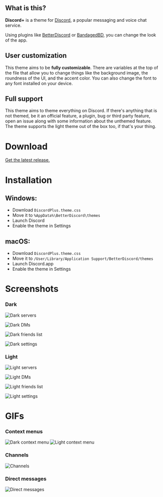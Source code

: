 ## What is this?

**Discord+** is a theme for [Discord](https://discordapp.com), a popular messaging and voice chat service.

Using plugins like [BetterDiscord](https://betterdiscord.net/home/) or [BandagedBD](https://github.com/rauenzi/BetterDiscordApp), you can change the look of the app.

## User customization
This theme aims to be **fully customizable**.
There are variables at the top of the file that allow you to change things like the background image, the roundness of the UI, and the accent color. You can also change the font to any font installed on your device.

## Full support
This theme aims to theme everything on Discord.
If there's anything that is not themed, be it an official feature, a plugin, bug or third party feature, open an issue along with some information about the unthemed feature.
The theme supports the light theme out of the box too, if that's your thing.

# Download 
[Get the latest release.](https://github.com/PlusInsta/discord-plus/releases/latest)

# Installation
## **Windows**:
* Download `DiscordPlus.theme.css`
* Move it to `%AppData%\BetterDiscord\themes`
* Launch Discord
* Enable the theme in Settings


## **macOS**:
* Download `DiscordPlus.theme.css`
* Move it to `/User/Library/Application Support/BetterDiscord/themes`
* Launch Discord.app
* Enable the theme in Settings


# Screenshots

### Dark
![Dark servers](https://user-images.githubusercontent.com/38794586/39407979-5c837c76-4bcf-11e8-9e22-2bc15511d04a.png)


![Dark DMs](https://user-images.githubusercontent.com/38794586/39408073-255254b4-4bd1-11e8-8bbc-ebba320a2c68.png)


![Dark friends list](https://user-images.githubusercontent.com/38794586/39408094-7b4ec33e-4bd1-11e8-9b9a-e1411a13ad12.png)


![Dark settings](https://user-images.githubusercontent.com/38794586/39408049-8b72e1f6-4bd0-11e8-8413-eaae1e164a06.png)



### Light
![Light servers](https://user-images.githubusercontent.com/38794586/39407980-5c9d9318-4bcf-11e8-828e-80b23d398957.png)


![Light DMs](https://user-images.githubusercontent.com/38794586/39408074-2571240c-4bd1-11e8-901a-87635f218ec1.png)


![Light friends list](https://user-images.githubusercontent.com/38794586/39408095-7b7f6c82-4bd1-11e8-838b-bf606a828012.png)


![Light settings](https://user-images.githubusercontent.com/38794586/39408050-8b8be4b2-4bd0-11e8-875d-74a15f6be12d.png)



# GIFs
### Context menus
![Dark context menu](https://user-images.githubusercontent.com/38794586/39408174-f1256814-4bd2-11e8-8e71-375b4006d2a1.gif)
![Light context menu](https://user-images.githubusercontent.com/38794586/39409272-669cbd48-4be4-11e8-842b-34e7a12bfd3f.gif)

### Channels
![Channels](https://user-images.githubusercontent.com/38794586/39408185-0a4060a6-4bd3-11e8-9994-c8e9fde1f547.gif)

### Direct messages
![Direct messages](https://user-images.githubusercontent.com/38794586/39408184-06b3bcda-4bd3-11e8-90ad-558efd2ac5e3.gif)
